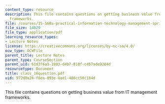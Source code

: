 ```yaml
---
content_type: resource
description: This file contains questions on getting business value from IT management
  frameworks.
file: /courses/15-568a-practical-information-technology-management-spring-2005/972d0a26f8ea893e8ae1486cc50c184d_class_16question.pdf
file_size: 14029
file_type: application/pdf
learning_resource_types:
- Lecture Notes
license: https://creativecommons.org/licenses/by-nc-sa/4.0/
ocw_type: OCWFile
parent_title: Lecture Notes
parent_type: CourseSection
parent_uid: 61d3f6a3-1803-d4b7-818f-c457ade9284d
resourcetype: Document
title: class_16question.pdf
uid: 972d0a26-f8ea-893e-8ae1-486cc50c184d
---
```

This file contains questions on getting business value from IT management frameworks.